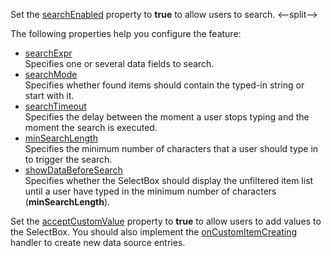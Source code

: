 Set the [searchEnabled](/Documentation/ApiReference/UI_Components/dxSelectBox/Configuration/#searchEnabled) property to **true** to allow users to search.
<--split-->

The following properties help you configure the feature:

- [searchExpr](/Documentation/ApiReference/UI_Components/dxSelectBox/Configuration/#searchExpr)   
Specifies one or several data fields to search.
- [searchMode](/Documentation/ApiReference/UI_Components/dxSelectBox/Configuration/#searchMode)    
Specifies whether found items should contain the typed-in string or start with it.
- [searchTimeout](/Documentation/ApiReference/UI_Components/dxSelectBox/Configuration/#searchTimeout)      
Specifies the delay between the moment a user stops typing and the moment the search is executed.    
- [minSearchLength](/Documentation/ApiReference/UI_Components/dxSelectBox/Configuration/#minSearchLength)      
Specifies the minimum number of characters that a user should type in to trigger the search.
- [showDataBeforeSearch](/Documentation/ApiReference/UI_Components/dxSelectBox/Configuration/#showDataBeforeSearch)        
Specifies whether the SelectBox should display the unfiltered item list until a user have typed in the minimum number of characters (**minSearchLength**).

Set the [acceptCustomValue](/Documentation/ApiReference/UI_Components/dxSelectBox/Configuration/#acceptCustomValue) property to **true** to allow users to add values to the SelectBox. You should also implement the [onCustomItemCreating](/Documentation/ApiReference/UI_Components/dxSelectBox/Configuration/#onCustomItemCreating) handler to create new data source entries.